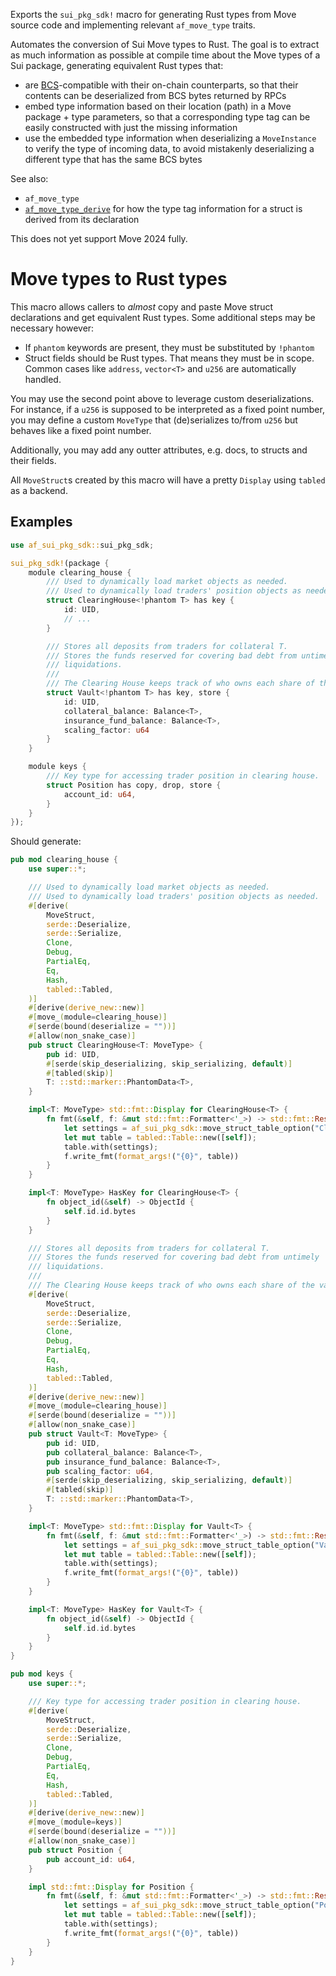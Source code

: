 <!-- cargo-rdme start -->

Exports the `sui_pkg_sdk!` macro for generating Rust types from Move
source code and implementing relevant `af_move_type` traits.

Automates the conversion of Sui Move types to Rust. The goal is to extract as much information
as possible at compile time about the Move types of a Sui package, generating equivalent Rust
types that:
- are [BCS]-compatible with their on-chain counterparts, so that their contents can be
  deserialized from BCS bytes returned by RPCs
- embed type information based on their location (path) in a Move package + type parameters, so
  that a corresponding type tag can be easily constructed with just the missing information
- use the embedded type information when deserializing a `MoveInstance` to verify the type of
  incoming data, to avoid mistakenly deserializing a different type that has the same BCS bytes

See also:
- `af_move_type`
- [`af_move_type_derive`] for how the type tag information for a struct is derived from its
  declaration

<div class="warning">
This does not yet support Move 2024 fully.
</div>

# Move types to Rust types

This macro allows callers to *almost* copy and paste Move struct declarations and get equivalent
Rust types. Some additional steps may be necessary however:
- If `phantom` keywords are present, they must be substituted by `!phantom`
- Struct fields should be Rust types. That means they must be in scope. Common cases like
  `address`, `vector<T>` and `u256` are automatically handled.

You may use the second point above to leverage custom deserializations. For instance, if a
`u256` is supposed to be interpreted as a fixed point number, you may define a custom
`MoveType` that (de)serializes to/from `u256` but behaves like a fixed point number.

Additionally, you may add any outter attributes, e.g. docs, to structs and their fields.

All `MoveStruct`s created by this macro will have a pretty `Display`
using `tabled` as a backend.

[`af_move_type_derive`]: https://docs.rs/af-move-type-derive/latest/af_move_type_derive/derive.MoveStruct.html
[BCS]: https://docs.rs/bcs/latest/bcs/

## Examples
```rust
use af_sui_pkg_sdk::sui_pkg_sdk;

sui_pkg_sdk!(package {
    module clearing_house {
        /// Used to dynamically load market objects as needed.
        /// Used to dynamically load traders' position objects as needed.
        struct ClearingHouse<!phantom T> has key {
            id: UID,
            // ...
        }

        /// Stores all deposits from traders for collateral T.
        /// Stores the funds reserved for covering bad debt from untimely
        /// liquidations.
        ///
        /// The Clearing House keeps track of who owns each share of the vault.
        struct Vault<!phantom T> has key, store {
            id: UID,
            collateral_balance: Balance<T>,
            insurance_fund_balance: Balance<T>,
            scaling_factor: u64
        }
    }

    module keys {
        /// Key type for accessing trader position in clearing house.
        struct Position has copy, drop, store {
            account_id: u64,
        }
    }
});
```

Should generate:
```rust
pub mod clearing_house {
    use super::*;

    /// Used to dynamically load market objects as needed.
    /// Used to dynamically load traders' position objects as needed.
    #[derive(
        MoveStruct,
        serde::Deserialize,
        serde::Serialize,
        Clone,
        Debug,
        PartialEq,
        Eq,
        Hash,
        tabled::Tabled,
    )]
    #[derive(derive_new::new)]
    #[move_(module=clearing_house)]
    #[serde(bound(deserialize = ""))]
    #[allow(non_snake_case)]
    pub struct ClearingHouse<T: MoveType> {
        pub id: UID,
        #[serde(skip_deserializing, skip_serializing, default)]
        #[tabled(skip)]
        T: ::std::marker::PhantomData<T>,
    }

    impl<T: MoveType> std::fmt::Display for ClearingHouse<T> {
        fn fmt(&self, f: &mut std::fmt::Formatter<'_>) -> std::fmt::Result {
            let settings = af_sui_pkg_sdk::move_struct_table_option("ClearingHouse");
            let mut table = tabled::Table::new([self]);
            table.with(settings);
            f.write_fmt(format_args!("{0}", table))
        }
    }

    impl<T: MoveType> HasKey for ClearingHouse<T> {
        fn object_id(&self) -> ObjectId {
            self.id.id.bytes
        }
    }

    /// Stores all deposits from traders for collateral T.
    /// Stores the funds reserved for covering bad debt from untimely
    /// liquidations.
    ///
    /// The Clearing House keeps track of who owns each share of the vault.
    #[derive(
        MoveStruct,
        serde::Deserialize,
        serde::Serialize,
        Clone,
        Debug,
        PartialEq,
        Eq,
        Hash,
        tabled::Tabled,
    )]
    #[derive(derive_new::new)]
    #[move_(module=clearing_house)]
    #[serde(bound(deserialize = ""))]
    #[allow(non_snake_case)]
    pub struct Vault<T: MoveType> {
        pub id: UID,
        pub collateral_balance: Balance<T>,
        pub insurance_fund_balance: Balance<T>,
        pub scaling_factor: u64,
        #[serde(skip_deserializing, skip_serializing, default)]
        #[tabled(skip)]
        T: ::std::marker::PhantomData<T>,
    }

    impl<T: MoveType> std::fmt::Display for Vault<T> {
        fn fmt(&self, f: &mut std::fmt::Formatter<'_>) -> std::fmt::Result {
            let settings = af_sui_pkg_sdk::move_struct_table_option("Vault");
            let mut table = tabled::Table::new([self]);
            table.with(settings);
            f.write_fmt(format_args!("{0}", table))
        }
    }

    impl<T: MoveType> HasKey for Vault<T> {
        fn object_id(&self) -> ObjectId {
            self.id.id.bytes
        }
    }
}

pub mod keys {
    use super::*;

    /// Key type for accessing trader position in clearing house.
    #[derive(
        MoveStruct,
        serde::Deserialize,
        serde::Serialize,
        Clone,
        Debug,
        PartialEq,
        Eq,
        Hash,
        tabled::Tabled,
    )]
    #[derive(derive_new::new)]
    #[move_(module=keys)]
    #[serde(bound(deserialize = ""))]
    #[allow(non_snake_case)]
    pub struct Position {
        pub account_id: u64,
    }

    impl std::fmt::Display for Position {
        fn fmt(&self, f: &mut std::fmt::Formatter<'_>) -> std::fmt::Result {
            let settings = af_sui_pkg_sdk::move_struct_table_option("Position");
            let mut table = tabled::Table::new([self]);
            table.with(settings);
            f.write_fmt(format_args!("{0}", table))
        }
    }
}
```

<!-- cargo-rdme end -->
